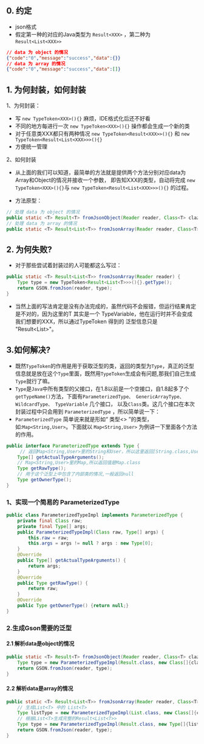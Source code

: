 ## 0. 约定
- json格式
- 假定第一种的对应的Java类型为 `Result<XXX>` ，第二种为 `Result<List<XXX>>`
```json
// data 为 object 的情况
{"code":"0","message":"success","data":{}}
// data 为 array 的情况
{"code":"0","message":"success","data":[]}
```

## 1. 为何封装，如何封装
1、为何封装：
- 写 `new TypeToken<XXX>(){}` 麻烦，IDE格式化后还不好看
- 不同的地方每进行一次 `new TypeToken<XXX>(){}` 操作都会生成一个新的类
- 对于任意类XXX都只有两种情况 `new TypeToken<Result<XXX>>(){}` 和 `new TypeToken<Result<List<XXX>>>(){}`
- 方便统一管理

2、如何封装
- 从上面的我们可以知道，最简单的方法就是提供两个方法分别对应data为Array和Object的情况并接收一个参数，
即告知XXX的类型，自动将完成 `new TypeToken<XXX>(){}`与 `new TypeToken<Result<List<XXX>>>(){}` 的过程。

- 方法原型：
```java
// 处理 data 为 object 的情况
public static <T> Result<T> fromJsonObject(Reader reader, Class<T> clazz) {}
// 处理 data 为 array 的情况
public static <T> Result<List<T>> fromJsonArray(Reader reader, Class<T> clazz){}
```

## 2. 为何失败?
- 对于那些尝试着封装过的人可能都这么写过：

```java
public static <T> Result<List<T>> fromJsonArray(Reader reader) {
    Type type = new TypeToken<Result<List<T>>>(){}.getType();
    return GSON.fromJson(reader, type);
}
```
- 当然上面的写法肯定是没有办法完成的，虽然代码不会报错，但运行结果肯定是不对的，因为这里的T 其实是一个 TypeVariable，他在运行时并不会变成我们想要的XXX，所以通过TypeToken 得到的 泛型信息只是 "Result<List<T>>"。

## 3.如何解决?
- 既然`TypeToken`的作用是用于获取泛型的类，返回的类型为`Type`，真正的泛型信息就是放在这个`Type`里面，既然用`TypeToken`生成会有问题,那我们自己生成`Type`就行了嘛。
- `Type`是`Java`中所有类型的父接口，在1.8以前是一个空接口，自1.8起多了个`getTypeName()`方法，下面有`ParameterizedType、 GenericArrayType、 WildcardType、 TypeVariable` 几个接口，
以及`Class`类。这几个接口在本次封装过程中只会用到 `ParameterizedType` ，所以简单说一下：
- `ParameterizedType` 简单说来就是形如“ 类型<> ”的类型，如:`Map<String,User>`。下面就以 `Map<String,User>` 为例讲一下里面各个方法的作用。
```java
public interface ParameterizedType extends Type {
     // 返回Map<String,User>里的String和User，所以这里返回[String.class,User.clas]
    Type[] getActualTypeArguments(); 
    // Map<String,User>里的Map,所以返回值是Map.class
    Type getRawType();
    // 用于这个泛型上中包含了内部类的情况,一般返回null
    Type getOwnerType(); 
}
```

### 1、实现一个简易的 ParameterizedType
```java
public class ParameterizedTypeImpl implements ParameterizedType {
    private final Class raw;
    private final Type[] args;
    public ParameterizedTypeImpl(Class raw, Type[] args) {
        this.raw = raw;
        this.args = args != null ? args : new Type[0];
    }
    @Override
    public Type[] getActualTypeArguments() {
        return args;
    }
    @Override
    public Type getRawType() {
        return raw;
    }
    @Override
    public Type getOwnerType() {return null;}
}
```

### 2.生成Gson需要的泛型
#### 2.1 解析data是object的情况
```java
public static <T> Result<T> fromJsonObject(Reader reader, Class<T> clazz) {
    Type type = new ParameterizedTypeImpl(Result.class, new Class[]{clazz});
    return GSON.fromJson(reader, type);
}
```

#### 2.2 解析data是array的情况
```java
public static <T> Result<List<T>> fromJsonArray(Reader reader, Class<T> clazz) {
    // 生成List<T> 中的 List<T>
    Type listType = new ParameterizedTypeImpl(List.class, new Class[]{clazz});
    // 根据List<T>生成完整的Result<List<T>>
    Type type = new ParameterizedTypeImpl(Result.class, new Type[]{listType});
    return GSON.fromJson(reader, type);
}
```


